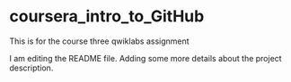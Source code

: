 # coursera_intro_to_GitHub
This is for the course three qwiklabs assignment

I am editing the README file. Adding some more details about the project description.
